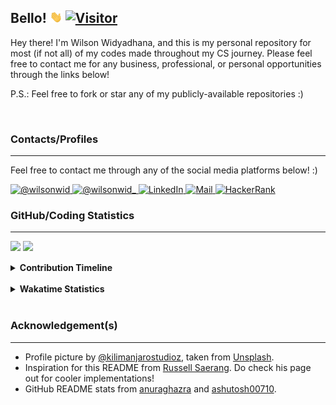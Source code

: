 ## Bello! <img src="https://raw.githubusercontent.com/ABSphreak/ABSphreak/master/gifs/Hi.gif" width="20px" /> [![Visitor](https://visitor-badge.laobi.icu/badge?page_id=wilsonwid)](https://github.com/wilsonwid)

<p>Hey there! I'm Wilson Widyadhana, and this is my personal repository for most (if not all) of my codes made throughout my CS journey. Please feel free to contact me for any business, professional, or personal opportunities through the links below!</p>
<p>P.S.: Feel free to fork or star any of my publicly-available repositories :)</p>

<br>

<h3>Contacts/Profiles</h3>
<hr>
<p>Feel free to contact me through any of the social media platforms below! :) </p>
<a href="https://www.instagram.com/wilsonwid">
  <img alt="@wilsonwid" src="https://img.shields.io/badge/Instagram-E4405F?style=for-the-badge&logo=instagram&logoColor=white"/>
</a>
<a href="https://twitter.com/wilsonwid_">
  <img alt="@wilsonwid_" src="https://img.shields.io/badge/Twitter-%231DA1F2.svg?style=for-the-badge&logo=Twitter&logoColor=white"/>
</a>
<a href="https://www.linkedin.com/in/wilsonwid">
  <img alt="LinkedIn" src="https://img.shields.io/badge/linkedin%20-%230077B5.svg?&style=for-the-badge&logo=linkedin&logoColor=white"/>
</a>
<a href="mailto:wilsonwidyadhana681@gmail.com">
  <img alt="Mail" src="https://img.shields.io/badge/Gmail-D14836?style=for-the-badge&logo=gmail&logoColor=white"/>
</a>
<a href="https://www.hackerrank.com/wilsonwid">
  <img alt="HackerRank" src="https://img.shields.io/badge/-Hackerrank-2EC866?style=for-the-badge&logo=HackerRank&logoColor=white"/>
</a>

<br>

<h3>GitHub/Coding Statistics</h3>
<hr>
<div align="left">
  <a href="https://github.com/anuraghazra/github-readme-stats"><img align="top" src="https://github-readme-stats.vercel.app/api?username=wilsonwid&count_private=true&show_icons=true&theme=tokyonight&include_all_commits=true&line_height=23px&title_color=8ddbf7&count_private=true&icon_color=dd58c1&custom_title=GitHub Stats"></a>
  <a href="https://github.com/anuraghazra/github-readme-stats"><img align="top" src="https://github-readme-stats.vercel.app/api/top-langs/?username=wilsonwid&count_private=true&theme=tokyonight&title_color=8ddbf7&layout=compact"></a>
</div>

<br>

<details>
  <summary>
    <b>Contribution Timeline</b>
  </summary>
  <a href="https://github.com/ashutosh00710/github-readme-activity-graph"><img src="https://activity-graph.herokuapp.com/graph?username=wilsonwid&custom_title=Contribution%20Graph&theme=react-dark&area=true&"/></a>
 </details>
 
 <br>
 
 <details>
  <summary>
    <b>Wakatime Statistics</b>
  </summary>
  <a href="https://github.com/anuraghazra/github-readme-stats"><img src="https://github-readme-stats.vercel.app/api/wakatime?username=wilsonwid&layout=default&theme=tokyonight&title_color=8ddbf7&custom_title=Wakatime Stats"/></a>
</details>

<br>

<h3>Acknowledgement(s)</h3>
<hr>
<ul>
  <li>Profile picture by <a href="https://unsplash.com/photos/_8mos_CBmBM">@kilimanjarostudioz</a>, taken from <a href="https://unsplash.com/photos/_8mos_CBmBM">Unsplash</a>.</li>
  <li>Inspiration for this README from <a href="https://github.com/RussellDash332">Russell Saerang</a>. Do check his page out for cooler implementations!</li>
  <li>GitHub README stats from <a href="https://github.com/anuraghazra/github-readme-stats">anuraghazra</a> and <a href="https://github.com/ashutosh00710/github-readme-activity-graph">ashutosh00710</a>.</li>
</ul>
